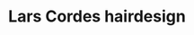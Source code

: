 ---
title: "Lars Cordes hairdesign"
url: /berlin/lars-cordes-hairdesign-zeltinger-platz/
shop: Friseur
---